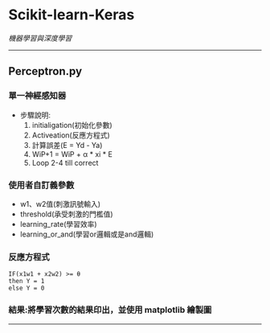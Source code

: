# Scikit-learn-Keras
*機器學習與深度學習*
* * *
## Perceptron.py
### 單一神經感知器
* 步驟說明:
  1. initialigation(初始化參數)
  2. Activeation(反應方程式)
  3. 計算誤差(E = Yd - Ya)
  4. WiP+1 = WiP + α * xi * E
  5. Loop 2-4 till correct

### 使用者自訂義參數
* w1、w2值(刺激訊號輸入)
* threshold(承受刺激的門檻值)
* learning_rate(學習效率)
* learning_or_and(學習or邏輯或是and邏輯)

### 反應方程式
    IF(x1w1 + x2w2) >= θ
    then Y = 1
    else Y = 0

### 結果:將學習次數的結果印出，並使用 matplotlib 繪製圖
* * *
